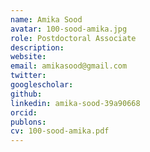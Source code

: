 ```yaml
---
name: Amika Sood
avatar: 100-sood-amika.jpg
role: Postdoctoral Associate
description: 
website: 
email: amikasood@gmail.com
twitter: 
googlescholar: 
github: 
linkedin: amika-sood-39a90668
orcid: 
publons: 
cv: 100-sood-amika.pdf
---
```

